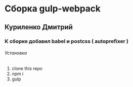 # Сборка gulp-webpack

## Куриленко Дмитрий

### К сборке добавил babel и postcss ( autoprefixer )

###### Установка

1. clone this repo
2. npm i
3. gulp

